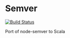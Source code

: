 # Semver
[![Build Status](https://travis-ci.org/jhejderup/semver.svg?branch=master)](https://travis-ci.org/jhejderup/semver)

Port of node-semver to Scala
